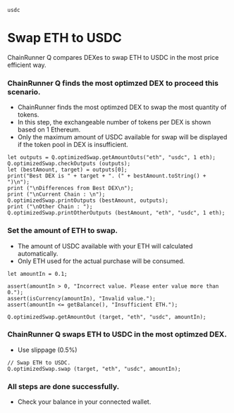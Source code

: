 ```meta-Currency
usdc
```

# Swap ETH to USDC

ChainRunner Q compares DEXes to swap ETH to USDC in the most price efficient way.

### ChainRunner Q finds the most optimzed DEX to proceed this scenario.

- ChainRunner finds the most optimzed DEX to swap the most quantity of tokens.
- In this step, the exchangeable number of tokens per DEX is shown based on 1 Ethereum.
- Only the maximum amount of USDC available for swap will be displayed if the token pool in DEX is insufficient.

```output-Dynamic
let outputs = Q.optimizedSwap.getAmountOuts("eth", "usdc", 1 eth);
Q.optimizedSwap.checkOutputs (outputs);
let (bestAmount, target) = outputs[0];
print("Best DEX is " + target + ". (" + bestAmount.toString() + ")\n");
print ("\nDifferences from Best DEX\n");
print ("\nCurrent Chain : \n");
Q.optimizedSwap.printOutputs (bestAmount, outputs);
print ("\nOther Chain : ");
Q.optimizedSwap.printOtherOutputs (bestAmount, "eth", "usdc", 1 eth);
```

### Set the amount of ETH to swap.

- The amount of USDC available with your ETH will calculated automatically.
- Only ETH used for the actual purchase will be consumed.

```input-Dynamic ETH
let amountIn = 0.1;
```

```input-Verify
assert(amountIn > 0, "Incorrect value. Please enter value more than 0.");
assert(isCurrency(amountIn), "Invalid value.");
assert(amountIn <= getBalance(), "Insufficient ETH.");
```

```output-Dynamic USDC
Q.optimizedSwap.getAmountOut (target, "eth", "usdc", amountIn);
```

### ChainRunner Q swaps ETH to USDC in the most optimzed DEX.

- Use slippage (0.5%)

```taster
// Swap ETH to USDC.
Q.optimizedSwap.swap (target, "eth", "usdc", amountIn);
```

### All steps are done successfully.

- Check your balance in your connected wallet.
